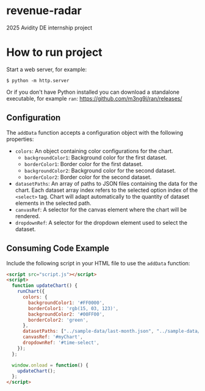 # revenue-radar
2025 Avidity DE internship project

# How to run project

Start a web server, for example:

```
$ python -m http.server
```

Or if you don't have Python installed you can download a standalone executable, for example `ran`: https://github.com/m3ng9i/ran/releases/

## Configuration

The `addData` function accepts a configuration object with the following properties:

- `colors`: An object containing color configurations for the chart.
  - `backgroundColor1`: Background color for the first dataset.
  - `borderColor1`: Border color for the first dataset.
  - `backgroundColor2`: Background color for the second dataset.
  - `borderColor2`: Border color for the second dataset.
- `datasetPaths`: An array of paths to JSON files containing the data for the chart. Each dataset array index refers to the selected option index of the `<select>` tag. Chart will adapt automatically to the quantity of dataset elements in the selected path.
- `canvasRef`: A selector for the canvas element where the chart will be rendered.
- `dropdownRef`: A selector for the dropdown element used to select the dataset.


## Consuming Code Example

Include the following script in your HTML file to use the `addData` function:

```html
<script src="script.js"></script>
<script>
  function updateChart() {
    runChart({
      colors: {
        backgroundColor1: '#FF0000',
        borderColor1: 'rgb(15, 03, 123)',
        backgroundColor2: '#00FF00',
        borderColor2: 'green',
      },
      datasetPaths: ["../sample-data/last-month.json", "../sample-data/last-30-days.json", "../sample-data/last-90-days.json", "../sample-data/last-6-months.json", "../sample-data/last-year.json"], 
      canvasRef: '#myChart',
      dropdownRef: '#time-select',
    });
  };

  window.onload = function() {
    updateChart();
  };
</script>
```